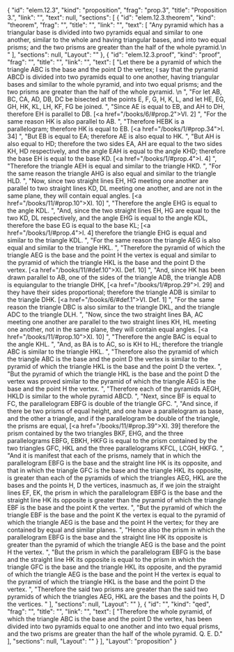 {
  "id": "elem.12.3",
  "kind": "proposition",
  "frag": "prop.3",
  "title": "Proposition 3.",
  "link": "",
  "text": null,
  "sections": [
    {
      "id": "elem.12.3.theorem",
      "kind": "theorem",
      "frag": "",
      "title": "",
      "link": "",
      "text": [
        "Any pyramid which has a triangular base is divided into two pyramids equal and similar to one another, similar to the whole and having triangular bases, and into two equal prisms; and the two prisms are greater than the half of the whole pyramid.\n      "
      ],
      "sections": null,
      "Layout": ""
    },
    {
      "id": "elem.12.3.proof",
      "kind": "proof",
      "frag": "",
      "title": "",
      "link": "",
      "text": [
        "Let there be a pyramid of which the triangle ABC is the base and the point D the vertex; I say that the pyramid ABCD is divided into two pyramids equal to one another, having triangular bases and similar to the whole pyramid, and into two equal prisms; and the two prisms are greater than the half of the whole pyramid. \n      ",
        "For let AB, BC, CA, AD, DB, DC be bisected at the points E, F, G, H, K, L, and let HE, EG, GH, HK, KL, LH, KF, FG be joined. ",
        "Since AE is equal to EB, and AH to DH, therefore EH is parallel to DB. [<a href=\"/books/6/#prop.2\">VI. 2</a>] ",
        "For the same reason HK is also parallel to AB. ",
        "Therefore HEBK is a parallelogram; therefore HK is equal to EB. [<a href=\"/books/1/#prop.34\">I. 34</a>] ",
        "But EB is equal to EA; therefore AE is also equal to HK. ",
        "But AH is also equal to HD; therefore the two sides EA, AH are equal to the two sides KH, HD respectively, and the angle EAH is equal to the angle KHD; therefore the base EH is equal to the base KD. [<a href=\"/books/1/#prop.4\">I. 4</a>] ",
        "Therefore the triangle AEH is equal and similar to the triangle HKD. ",
        "For the same reason the triangle AHG is also equal and similar to the triangle HLD. ",
        "Now, since two straight lines EH, HG meeting one another are parallel to two straight lines KD, DL meeting one another, and are not in the same plane, they will contain equal angles. [<a href=\"/books/11/#prop.10\">XI. 10</a>] ",
        "Therefore the angle EHG is equal to the angle KDL. ",
        "And, since the two straight lines EH, HG are equal to the two KD, DL respectively, and the angle EHG is equal to the angle KDL, therefore the base EG is equal to the base KL; [<a href=\"/books/1/#prop.4\">I. 4</a>] therefore the triangle EHG is equal and similar to the triangle KDL. ",
        "For the same reason the triangle AEG is also equal and similar to the triangle HKL. ",
        "Therefore the pyramid of which the triangle AEG is the base and the point H the vertex is equal and similar to the pyramid of which the triangle HKL is the base and the point D the vertex. [<a href=\"/books/11/#def.10\">XI. Def. 10</a>] ",
        "And, since HK has been drawn parallel to AB, one of the sides of the triangle ADB, the triangle ADB is equiangular to the triangle DHK, [<a href=\"/books/1/#prop.29\">I. 29</a>] and they have their sides proportional; therefore the triangle ADB is similar to the triangle DHK. [<a href=\"/books/6/#def.1\">VI. Def. 1</a>] ",
        "For the same reason the triangle DBC is also similar to the triangle DKL, and the triangle ADC to the triangle DLH. ",
        "Now, since the two straight lines BA, AC meeting one another are parallel to the two straight lines KH, HL meeting one another, not in the same plane, they will contain equal angles. [<a href=\"/books/11/#prop.10\">XI. 10</a>] ",
        "Therefore the angle BAC is equal to the angle KHL. ",
        "And, as BA is to AC, so is KH to HL; therefore the triangle ABC is similar to the triangle HKL. ",
        "Therefore also the pyramid of which the triangle ABC is the base and the point D the vertex is similar to the pyramid of which the triangle HKL is the base and the point D the vertex. ",
        "But the pyramid of which the triangle HKL is the base and the point D the vertex was proved similar to the pyramid of which the triangle AEG is the base and the point H the vertex. ",
        "Therefore each of the pyramids AEGH, HKLD is similar to the whole pyramid ABCD. ",
        "Next, since BF is equal to FC, the parallelogram EBFG is double of the triangle GFC. ",
        "And since, if there be two prisms of equal height, and one have a parallelogram as base, and the other a triangle, and if the parallelogram be double of the triangle, the prisms are equal, [<a href=\"/books/11/#prop.39\">XI. 39</a>] therefore the prism contained by the two triangles BKF, EHG, and the three parallelograms EBFG, EBKH, HKFG is equal to the prism contained by the two triangles GFC, HKL and the three parallelograms KFCL, LCGH, HKFG. ",
        "And it is manifest that each of the prisms, namely that in which the parallelogram EBFG is the base and the straight line HK is its opposite, and that in which the triangle GFC is the base and the triangle HKL its opposite, is greater than each of the pyramids of which the triangles AEG, HKL are the bases and the points H, D the vertices, inasmuch as, if we join the straight lines EF, EK, the prism in which the parallelogram EBFG is the base and the straight line HK its opposite is greater than the pyramid of which the triangle EBF is the base and the point K the vertex. ",
        "But the pyramid of which the triangle EBF is the base and the point K the vertex is equal to the pyramid of which the triangle AEG is the base and the point H the vertex; for they are contained by equal and similar planes. ",
        "Hence also the prism in which the parallelogram EBFG is the base and the straight line HK its opposite is greater than the pyramid of which the triangle AEG is the base and the point H the vertex. ",
        "But the prism in which the parallelogram EBFG is the base and the straight line HK its opposite is equal to the prism in which the triangle GFC is the base and the triangle HKL its opposite, and the pyramid of which the triangle AEG is the base and the point H the vertex is equal to the pyramid of which the triangle HKL is the base and the point D the vertex. ",
        "Therefore the said two prisms are greater than the said two pyramids of which the triangles AEG, HKL are the bases and the points H, D the vertices. "
      ],
      "sections": null,
      "Layout": ""
    },
    {
      "id": "",
      "kind": "qed",
      "frag": "",
      "title": "",
      "link": "",
      "text": [
        "Therefore the whole pyramid, of which the triangle ABC is the base and the point D the vertex, has been divided into two pyramids equal to one another and into two equal prisms, and the two prisms are greater than the half of the whole pyramid. Q. E. D."
      ],
      "sections": null,
      "Layout": ""
    }
  ],
  "Layout": "proposition"
}
